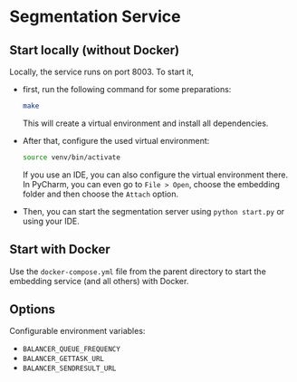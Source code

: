 # Segmentation Service

## Start locally (without Docker)
Locally, the service runs on port 8003. To start it, 

  - first, run the following command for some preparations:
    ```bash
    make
    ```
    This will create a virtual environment and install all dependencies.

  - After that, configure the used virtual environment:
    ```bash
    source venv/bin/activate
    ```
    If you use an IDE, you can also configure the virtual environment there.
    In PyCharm, you can even go to `File > Open`, choose the embedding folder
    and then choose the `Attach` option.

- Then, you can start the segmentation server using `python start.py` or using your IDE.

## Start with Docker
Use the `docker-compose.yml` file from the parent directory
to start the embedding service (and all others) with Docker.

## Options
Configurable environment variables:

- `BALANCER_QUEUE_FREQUENCY`
- `BALANCER_GETTASK_URL`
- `BALANCER_SENDRESULT_URL`
